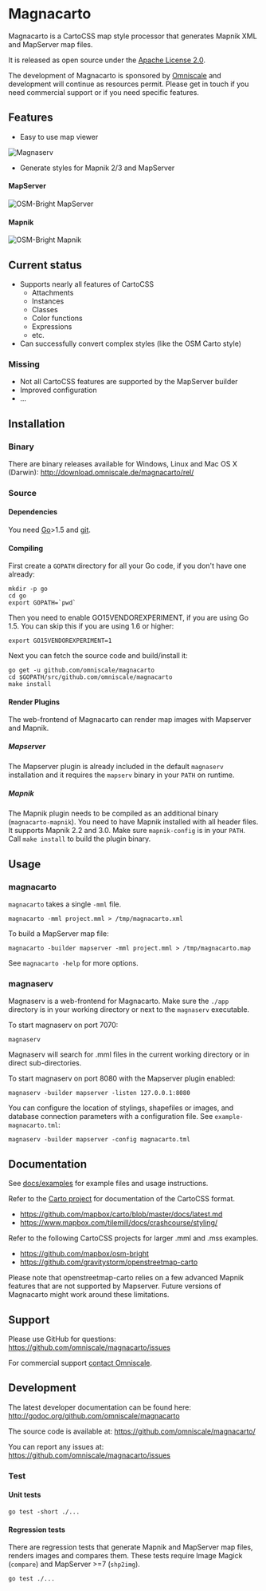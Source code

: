 Magnacarto
==========


Magnacarto is a CartoCSS map style processor that generates Mapnik XML and MapServer map files.


It is released as open source under the [Apache License 2.0][].

[Apache License 2.0]: http://www.apache.org/licenses/LICENSE-2.0.html


The development of Magnacarto is sponsored by [Omniscale](http://omniscale.com/) and development will continue as resources permit.
Please get in touch if you need commercial support or if you need specific features.


Features
--------

* Easy to use map viewer

![Magnaserv](./docs/magnaserv.png)


* Generate styles for Mapnik 2/3 and MapServer

#### MapServer
![OSM-Bright MapServer](./docs/osm-bright-mapserver.png)

#### Mapnik

![OSM-Bright Mapnik](./docs/osm-bright-mapnik.png)


Current status
--------------

- Supports nearly all features of CartoCSS
  - Attachments
  - Instances
  - Classes
  - Color functions
  - Expressions
  - etc.
- Can successfully convert complex styles (like the OSM Carto style)

### Missing ###

- Not all CartoCSS features are supported by the MapServer builder
- Improved configuration
- ...

Installation
------------

### Binary

There are binary releases available for Windows, Linux and Mac OS X (Darwin): <http://download.omniscale.de/magnacarto/rel/>

### Source

#### Dependencies

You need [Go][]>1.5 and [git][].

[Go]: https://golang.org
[git]: https://git-scm.com/

#### Compiling

First create a `GOPATH` directory for all your Go code, if you don't have one already:

    mkdir -p go
    cd go
    export GOPATH=`pwd`

Then you need to enable GO15VENDOREXPERIMENT, if you are using Go 1.5. You can skip this if you are using 1.6 or higher:

    export GO15VENDOREXPERIMENT=1

Next you can fetch the source code and build/install it:

    go get -u github.com/omniscale/magnacarto
    cd $GOPATH/src/github.com/omniscale/magnacarto
    make install


#### Render Plugins

The web-frontend of Magnacarto can render map images with Mapserver and Mapnik.

##### Mapserver

The Mapserver plugin is already included in the default `magnaserv` installation and it requires the `mapserv` binary in your `PATH` on runtime.


##### Mapnik

The Mapnik plugin needs to be compiled as an additional binary (`magnacarto-mapnik`). You need to have Mapnik installed with all header files. It supports Mapnik 2.2 and 3.0. Make sure `mapnik-config` is in your `PATH`. Call `make install` to build the plugin binary.

Usage
-----

### magnacarto

`magnacarto` takes a single `-mml` file.

    magnacarto -mml project.mml > /tmp/magnacarto.xml

To build a MapServer map file:

    magnacarto -builder mapserver -mml project.mml > /tmp/magnacarto.map

See `magnacarto -help` for more options.

### magnaserv


Magnaserv is a web-frontend for Magnacarto. Make sure the `./app` directory is in your working directory or next to the `magnaserv` executable.


To start magnaserv on port 7070:

    magnaserv

Magnaserv will search for .mml files in the current working directory or in direct sub-directories.

To start magnaserv on port 8080 with the Mapserver plugin enabled:

    magnaserv -builder mapserver -listen 127.0.0.1:8080

You can configure the location of stylings, shapefiles or images, and database connection parameters with a configuration file. See `example-magnacarto.tml`:

    magnaserv -builder mapserver -config magnacarto.tml


Documentation
-------------

See [docs/examples](https://github.com/omniscale/magnacarto/tree/master/docs/examples) for example files and usage instructions.

Refer to the [Carto project](https://github.com/mapbox/carto) for documentation of the CartoCSS format.

- https://github.com/mapbox/carto/blob/master/docs/latest.md
- https://www.mapbox.com/tilemill/docs/crashcourse/styling/

Refer to the following CartoCSS projects for larger .mml and .mss examples.

- https://github.com/mapbox/osm-bright
- https://github.com/gravitystorm/openstreetmap-carto

Please note that openstreetmap-carto relies on a few advanced Mapnik features that are not supported by Mapserver. Future versions of Magnacarto might work around these limitations.


Support
-------

Please use GitHub for questions: <https://github.com/omniscale/magnacarto/issues>

For commercial support [contact Omniscale](http://omniscale.com/contact).

Development
-----------

The latest developer documentation can be found here: <http://godoc.org/github.com/omniscale/magnacarto>

The source code is available at: <https://github.com/omniscale/magnacarto/>

You can report any issues at: <https://github.com/omniscale/magnacarto/issues>

### Test ###

#### Unit tests ####

    go test -short ./...


#### Regression tests ####

There are regression tests that generate Mapnik and MapServer map files, renders images and compares them.
These tests require Image Magick (`compare`) and MapServer >=7 (`shp2img`).

    go test ./...
